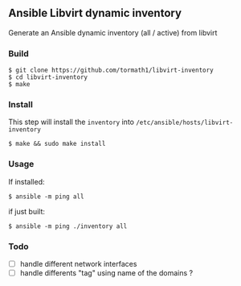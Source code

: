 ## Ansible Libvirt dynamic inventory

Generate an Ansible dynamic inventory (all / active) from libvirt

### Build

```shell
$ git clone https://github.com/tormath1/libvirt-inventory
$ cd libvirt-inventory
$ make
```

### Install

This step will install the `inventory` into `/etc/ansible/hosts/libvirt-inventory`

```shell
$ make && sudo make install
```

### Usage

If installed:

```shell
$ ansible -m ping all
```

if just built:

```shell
$ ansible -m ping ./inventory all
```

### Todo

- [ ] handle different network interfaces
- [ ] handle differents "tag" using name of the domains ?
